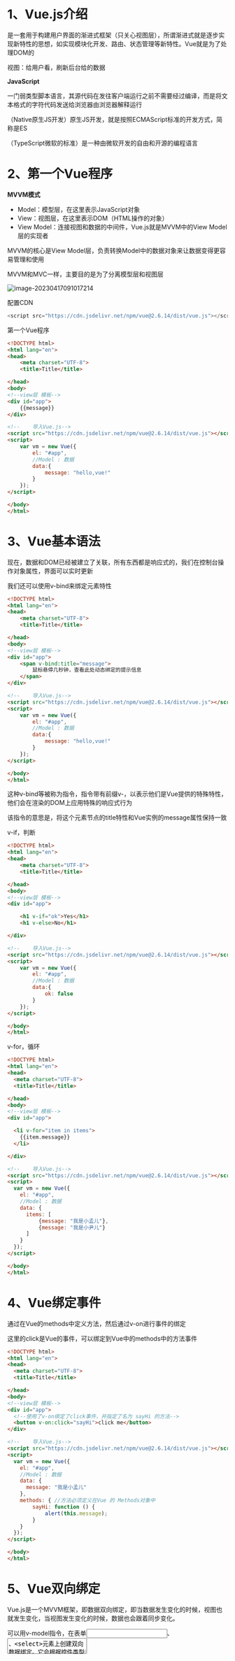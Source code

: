 # 1、Vue.js介绍

是一套用于构建用户界面的渐进式框架（只关心视图层），所谓渐进式就是逐步实现新特性的思想，如实现模块化开发、路由、状态管理等新特性。Vue就是为了处理DOM的

视图：给用户看，刷新后台给的数据

**JavaScript**

一门弱类型脚本语言，其源代码在发往客户端运行之前不需要经过编译，而是将文本格式的字符代码发送给浏览器由浏览器解释运行

（Native原生JS开发）原生JS开发，就是按照ECMAScript标准的开发方式，简称是ES

（TypeScript微软的标准）是一种由微软开发的自由和开源的编程语言

# 2、第一个Vue程序

**MVVM模式**

- Model：模型层，在这里表示JavaScript对象
- View：视图层，在这里表示DOM（HTML操作的对象）
- View Model：连接视图和数据的中间件，Vue.js就是MVVM中的View Model层的实现者

MVVM的核心是View Model层，负责转换Model中的数据对象来让数据变得更容易管理和使用

MVVM和MVC一样，主要目的是为了分离模型层和视图层

![image-20230417091017214](C:\Users\dell\AppData\Roaming\Typora\typora-user-images\image-20230417091017214.png)

配置CDN

```javascript
<script src="https://cdn.jsdelivr.net/npm/vue@2.6.14/dist/vue.js"></script>
```

第一个Vue程序

```html
<!DOCTYPE html>
<html lang="en">
<head>
    <meta charset="UTF-8">
    <title>Title</title>

</head>
<body>
<!--view层 模板-->
<div id="app">
    {{message}}
</div>

<!--    导入Vue.js-->
<script src="https://cdn.jsdelivr.net/npm/vue@2.6.14/dist/vue.js"></script>
<script>
    var vm = new Vue({
        el: "#app",
        //Model : 数据
        data:{
            message: "hello,vue!"
        }
    });
</script>

</body>
</html>
```

# 3、Vue基本语法

现在，数据和DOM已经被建立了关联，所有东西都是响应式的，我们在控制台操作对象属性，界面可以实时更新

我们还可以使用v-bind来绑定元素特性

```html
<!DOCTYPE html>
<html lang="en">
<head>
    <meta charset="UTF-8">
    <title>Title</title>

</head>
<body>
<!--view层 模板-->
<div id="app">
    <span v-bind:title="message">
        鼠标悬停几秒钟，查看此处动态绑定的提示信息
    </span>
</div>

<!--    导入Vue.js-->
<script src="https://cdn.jsdelivr.net/npm/vue@2.6.14/dist/vue.js"></script>
<script>
    var vm = new Vue({
        el: "#app",
        //Model : 数据
        data:{
            message: "hello,vue!"
        }
    });
</script>

</body>
</html>
```

这种v-bind等被称为指令，指令带有前缀v-，以表示他们是Vue提供的特殊特性，他们会在渲染的DOM上应用特殊的响应式行为

该指令的意思是，将这个元素节点的title特性和Vue实例的message属性保持一致

v-if，判断

```html
<!DOCTYPE html>
<html lang="en">
<head>
    <meta charset="UTF-8">
    <title>Title</title>

</head>
<body>
<!--view层 模板-->
<div id="app">

    <h1 v-if="ok">Yes</h1>
    <h1 v-else>No</h1>

</div>

<!--    导入Vue.js-->
<script src="https://cdn.jsdelivr.net/npm/vue@2.6.14/dist/vue.js"></script>
<script>
    var vm = new Vue({
        el: "#app",
        //Model : 数据
        data:{
            ok: false
        }
    });
</script>

</body>
</html>
```

v-for，循环

```html
<!DOCTYPE html>
<html lang="en">
<head>
  <meta charset="UTF-8">
  <title>Title</title>

</head>
<body>
<!--view层 模板-->
<div id="app">

  <li v-for="item in items">
    {{item.message}}
  </li>

</div>

<!--    导入Vue.js-->
<script src="https://cdn.jsdelivr.net/npm/vue@2.6.14/dist/vue.js"></script>
<script>
  var vm = new Vue({
    el: "#app",
    //Model : 数据
    data: {
      items: [
          {message: "我是小孟儿"},
          {message: "我是小尹儿"}
      ]
    }
  });
</script>

</body>
</html>
```

# 4、Vue绑定事件

通过在Vue的methods中定义方法，然后通过v-on进行事件的绑定

这里的click是Vue的事件，可以绑定到Vue中的methods中的方法事件

```html
<!DOCTYPE html>
<html lang="en">
<head>
  <meta charset="UTF-8">
  <title>Title</title>

</head>
<body>
<!--view层 模板-->
<div id="app">
  <!--使用了v-on绑定了click事件，并指定了名为 sayHi 的方法-->
  <button v-on:click="sayHi">click me</button>
</div>

<!--    导入Vue.js-->
<script src="https://cdn.jsdelivr.net/npm/vue@2.6.14/dist/vue.js"></script>
<script>
  var vm = new Vue({
    el: "#app",
    //Model : 数据
    data: {
      message: "我是小孟儿"
    },
    methods: { //方法必须定义在Vue 的 Methods对象中
        sayHi: function () {
            alert(this.message);
        }
    }
  });
</script>

</body>
</html>
```

# 5、Vue双向绑定

Vue.js是一个MVVM框架，即数据双向绑定，即当数据发生变化的时候，视图也就发生变化，当视图发生变化的时候，数据也会跟着同步变化。

可以用v-model指令，在表单<input>、<textarea>、<select>元素上创建双向数据绑定。它会根据控件类型自动选取正确的方法来更新元素。

```html
<!DOCTYPE html>
<html lang="en">
<head>
  <meta charset="UTF-8">
  <title>Title</title>

</head>
<body>
<!--view层 模板-->
<div id="app">
   输入的文本: <input type="text" v-model="message"> {{message}}

    <br />
    <br />
    <br />

   性别: <input type="radio" name="sex" v-model="checked" value="男"> 男
        <input type="radio" name="sex" v-model="checked" value="女"> 女
    <br />
   选择的性别是: {{checked}}
    <br />
    <br />
   下拉框:
    <select v-model="selected">
        <option>A</option>
        <option>B</option>
        <option>C</option>
    </select>

</div>

<!--    导入Vue.js-->
<script src="https://cdn.jsdelivr.net/npm/vue@2.6.14/dist/vue.js"></script>
<script>
  var vm = new Vue({
    el: "#app",
    //Model : 数据
    data: {
      message: "我是小孟儿",
      checked: "",
      selected: "A"
    }
  });
</script>

</body>
</html>
```

# 6、Vue组件

注意：实际开发中，不会用以下方式开发组件，而是会使用 Vue-cli 创建 .vue 模板文件的方式开发

组件是可复用的 Vue 实例，说白了就是一组可以重复使用的模板。通常一个应用会以一棵嵌套的组件树的形式来组织

```html
<!DOCTYPE html>
<html lang="en">
<head>
  <meta charset="UTF-8">
  <title>Title</title>

</head>
<body>
<!--view层 模板-->
<div id="app">
    <!--组件-->
    <yth v-for="item in items" v-bind:yin="item"></yth>
</div>

<!--    导入Vue.js-->
<script src="https://cdn.jsdelivr.net/npm/vue@2.6.14/dist/vue.js"></script>
<script>

  //定义一个Vue组件component
  Vue.component("yth",{
    //用于接收传递给组件中的值（就是利用组件为中间商，获得了vm中的items中的数据）
    props: ['yin'],
    template: "<li>{{yin}}</li>>"
  });

  var vm = new Vue({
    el: "#app",
    //Model : 数据
    data: {
      items: ["Java","Linux","PHP"]
    }
  });
</script>

</body>
</html>
```

# 7、Axios异步通信

Axios是一个开源的可以用在浏览器端和 NodeJS 的异步通信框架，它的主要作用就是实现AJAX异步通信

由于Vue是一个视图层框架，并且不包含AJAX的通信功能，所以为了解决通信问题，要使用Axios

因为开发的接口大部分都是采用JSON格式，所以先创建data.json文件，并写如下数据

```json
{
  "name":"狂神说java",
  "url": "http://baidu.com",
  "page": "1",
  "isNonProfit":"true",
  "address": {
    "street": "含光门",
    "city":"陕西西安",
    "country": "中国"
  },
  "links": [
    {
      "name": "B站",
      "url": "https://www.bilibili.com/"
    },
    {
      "name": "4399",
      "url": "https://www.4399.com/"
    },
    {
      "name": "百度",
      "url": "https://www.baidu.com/"
    }
  ]
}
```

```html
<!DOCTYPE html>
<html lang="en">
<head>
    <meta charset="UTF-8">
    <title>Title</title>

    <!--解决闪烁问题-->
    <style>
        [v-clock] {
            display: none;
        }
    </style>

</head>
<body>

<div id="vue" v-clock>
    <div>{{info.name}}</div>
    <a v-bind:href="info.url">百度</a>
</div>

<!--引入 JS 文件-->
<script src="https://cdn.jsdelivr.net/npm/vue@2.6.14/dist/vue.js"></script>
<script src="https://unpkg.com/axios/dist/axios.min.js"></script>
<script type="text/javascript">
    var vm = new Vue({
      el: "#vue",
      data() {
        return {
            //请求的返回参数格式，必须和json字符串一样
            info: {
                name: null,
                addredd: {
                    street: null,
                    city: null,
                    country: null
                },
                url: null
            }
        }
      },
      mounted() { //钩子函数 链式编程 ES6新特性
          axios.get('../data.json').then(response=>(this.info = response.data));
      }
    });
</script>

</body>
</html>
```

# 8、计算属性

是一个能够将计算结果缓存起来的属性，可以想象为缓存

计算属性的主要特性就是为了将不经常变化的计算结果进行缓存，以节约我们的系统开销

```html
<!DOCTYPE html>
<html lang="en">
<head>
    <meta charset="UTF-8">
    <title>Title</title>
</head>
<body>

<div id="app">
  <p>{{currentTime()}}</p>

  <p>{{currentTime1}}</p>
</div>

<!--引入 JS 文件-->
<script src="https://cdn.jsdelivr.net/npm/vue@2.6.14/dist/vue.js"></script>
<script>
  var vm = new Vue({
    el: "#app",
    data: {
      message: "hello,menger"
    },
    methods: {
      currentTime: function () {
        return Date.now(); //返回一个时间戳
      }
    },
    computed: { //计算属性
      currentTime1: function () {
        return Date.now();
      }
    }

  });
</script>

</body>
</html>
```

# 9、Vue + ElementUI

**1.首先通过vue-cli创建一个myvue项目** 

vue init webpack myvue

**2.安装依赖，我们需要vue-router、element-ui、sass-loader和node-sass四个插件**

- 进入工程目录

cd myvue

- 安装 vue-router

npm install vue-router --save-dev

- 安装 element-ui -s

npm i element-ui -s

- 安装依赖

npm install

- 安装SASS加载器

cnpm install sass-loader node-sass --save-dev

- 启动测试

npm run dev